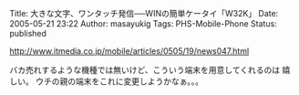 Title: 大きな文字、ワンタッチ発信──WINの簡単ケータイ「W32K」
Date: 2005-05-21 23:22
Author: masayukig
Tags: PHS-Mobile-Phone
Status: published

<http://www.itmedia.co.jp/mobile/articles/0505/19/news047.html>

バカ売れするような機種では無いけど、こういう端末を用意してくれるのは
嬉しい。
ウチの親の端末をこれに変更しようかなぁ。。。
